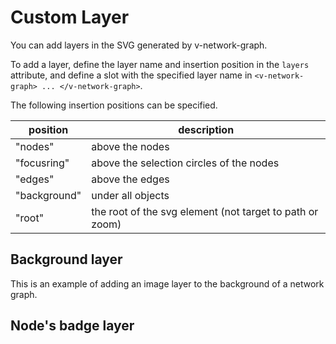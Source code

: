 # Custom Layer

You can add layers in the SVG generated by v-network-graph.

To add a layer, define the layer name and insertion position
in the `layers` attribute, and define a slot with the specified
layer name in `<v-network-graph> ... </v-network-graph>`.

The following insertion positions can be specified.

<div class="reference-table">

| position     | description                                              |
| ------------ | -------------------------------------------------------- |
| "nodes"      | above the nodes                                          |
| "focusring"  | above the selection circles of the nodes                 |
| "edges"      | above the edges                                          |
| "background" | under all objects                                        |
| "root"       | the root of the svg element (not target to path or zoom) |

</div>

## Background layer

This is an example of adding an image layer to the background of a network graph.

<demo-tabs :use-data="true" :demo-height="400">
<template v-slot:demo>
  <DemoBackground />
</template>
<template v-slot:source>

  <<< @/.vitepress/components/05_layer/01/Background.vue{8,10-19,31-35}

</template>
<template v-slot:data>

  <<< @/.vitepress/components/05_layer/01/data.ts

</template>
</demo-tabs>


## Node's badge layer

<demo-tabs :use-data="true">
<template v-slot:demo>
  <DemoBadge />
</template>
<template v-slot:source>

  <<< @/.vitepress/components/05_layer/02/Badge.vue{7,9-23,33-37}

</template>
<template v-slot:data>

  <<< @/.vitepress/components/05_layer/02/data.ts

</template>
</demo-tabs>


<script setup>
import DemoBackground from '../.vitepress/components/05_layer/01/Background.vue'
import DemoBadge from '../.vitepress/components/05_layer/02/Badge.vue'
</script>
